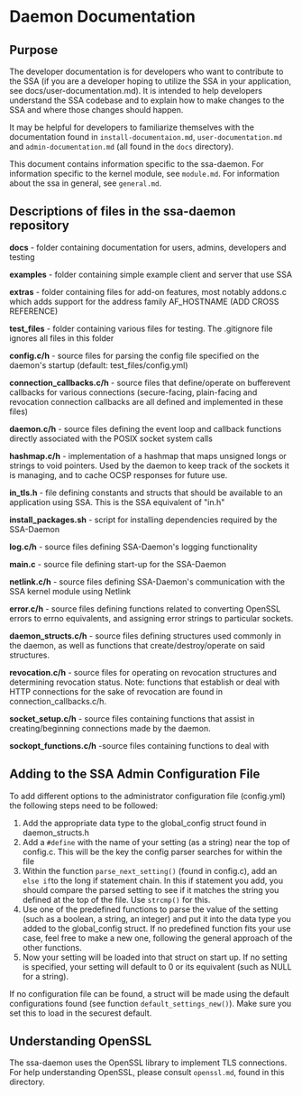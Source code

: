 # Daemon Documentation

## Purpose 
The developer documentation is for developers who want to contribute to the SSA (if you are a developer hoping to utilize the SSA in your application, see docs/user-documentation.md). It is intended to help developers understand the SSA codebase and to explain how to make changes to the SSA and where those changes should happen. 

It may be helpful for developers to familiarize themselves with the documentation found in `install-documentaion.md`, `user-documentation.md` and `admin-documentation.md` (all found in the `docs` directory).

This document contains information specific to the ssa-daemon. For information specific to the kernel module, see `module.md`. For information about the ssa in general, see `general.md`.

## Descriptions of files in the ssa-daemon repository
**docs** - folder containing documentation for users, admins, developers and testing

**examples** -  folder containing simple example client and server that use SSA

**extras** -  folder containing files for add-on features, most notably addons.c which adds support for the address family AF_HOSTNAME (ADD CROSS REFERENCE)

**test_files** - folder containing various files for testing. The .gitignore file ignores all files in this folder 

**config.c/h** - source files for parsing the config file specified on the daemon's startup (default: test_files/config.yml)

**connection_callbacks.c/h** - source files that define/operate on bufferevent callbacks for various connections (secure-facing, plain-facing and revocation connection callbacks are all defined and implemented in these files)

**daemon.c/h** - source files defining the event loop and callback functions directly associated with the POSIX socket system calls

**hashmap.c/h** - implementation of a hashmap that maps unsigned longs or strings to void pointers. Used by the daemon to keep track of the sockets it is managing, and to cache OCSP responses for future use.

**in_tls.h** - file defining constants and structs that should be available to an application using SSA. This is the SSA equivalent of "in.h"

**install_packages.sh** - script for installing dependencies required by the SSA-Daemon

**log.c/h** - source files defining SSA-Daemon's logging functionality

**main.c** - source file defining start-up for the SSA-Daemon

**netlink.c/h** - source files defining SSA-Daemon's communication with the SSA kernel module using Netlink

**error.c/h** - source files defining functions related to converting OpenSSL errors to errno equivalents, and assigning error strings to particular sockets.

**daemon_structs.c/h** - source files defining structures used commonly in the daemon, as well as functions that create/destroy/operate on said structures.

**revocation.c/h** - source files for operating on revocation structures and determining revocation status. Note: functions that establish or deal with HTTP connections for the sake of revocation are found in connection_callbacks.c/h.

**socket_setup.c/h** - source files containing functions that assist in creating/beginning connections made by the daemon.

**sockopt_functions.c/h** -source files containing functions to deal with

## Adding to the SSA Admin Configuration File

To add different options to the administrator configuration file (config.yml) the following steps need to be followed:

1. Add the appropriate data type to the global_config struct found in daemon_structs.h
2. Add a `#define` with the name of your setting (as a string) near the top of config.c. This will be the key the config parser searches for within the file
3. Within the function `parse_next_setting()` (found in config.c), add an `else if`to the long if statement chain. In this if statement you add, you should compare the parsed setting to see if it matches the string you defined at the top of the file. Use `strcmp()` for this.
4. Use one of the predefined functions to parse the value of the setting (such as a boolean, a string, an integer) and put it into the data type you added to the global_config struct. If no predefined function fits your use case, feel free to make a new one, following the general approach of the other functions.
5. Now your setting will be loaded into that struct on start up. If no setting is specified, your setting will default to 0 or its equivalent (such as NULL for a string).

If no configuration file can be found, a struct will be made using the default configurations found (see function `default_settings_new()`). Make sure you set this to load in the securest default.


## Understanding OpenSSL
The ssa-daemon uses the OpenSSL library to implement TLS connections. For help understanding OpenSSL, please consult `openssl.md`, found in this directory.
